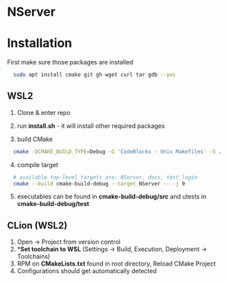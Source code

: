 # NServer
# Installation
First make sure those packages are installed

```bash
  sudo apt install cmake git gh wget curl tar gdb --yes
```
## WSL2
1. Clone & enter repo

2. run **install.sh** - it will install other required packages

3. build CMake
```bash
  cmake -DCMAKE_BUILD_TYPE=Debug -G 'CodeBlocks - Unix Makefiles' -S . -B cmake-build-debug
```
4. compile target
```bash
  # available top-level targets are: NServer, docs, test_login
  cmake --build cmake-build-debug --target NServer -- -j 9
```
5. executables can be found in **cmake-build-debug/src** and utests in **cmake-build-debug/test**

## CLion (WSL2)
1. Open -> Project from version control
2. ***Set toolchain to WSL** (Settings -> Build, Execution, Deployment -> Toolchains)
3. RPM on **CMakeLists.txt** found in root directory, Reload CMake Project
4. Configurations should get automatically detected

